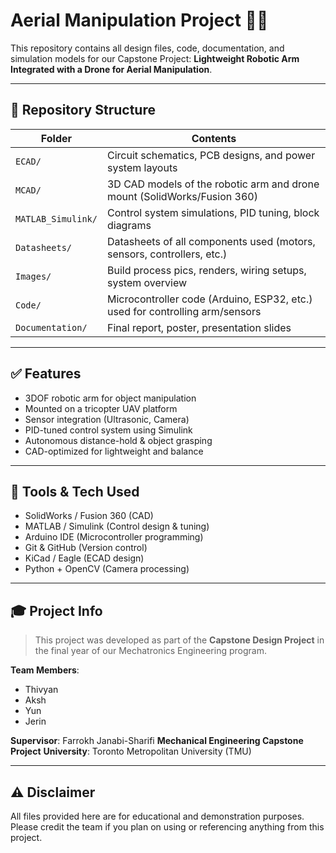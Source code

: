# Aerial Manipulation Project 🚁🤖

This repository contains all design files, code, documentation, and simulation models for our Capstone Project: **Lightweight Robotic Arm Integrated with a Drone for Aerial Manipulation**.

---

## 📁 Repository Structure

| Folder | Contents |
|--------|----------|
| `ECAD/` | Circuit schematics, PCB designs, and power system layouts |
| `MCAD/` | 3D CAD models of the robotic arm and drone mount (SolidWorks/Fusion 360) |
| `MATLAB_Simulink/` | Control system simulations, PID tuning, block diagrams |
| `Datasheets/` | Datasheets of all components used (motors, sensors, controllers, etc.) |
| `Images/` | Build process pics, renders, wiring setups, system overview |
| `Code/` | Microcontroller code (Arduino, ESP32, etc.) used for controlling arm/sensors |
| `Documentation/` | Final report, poster, presentation slides |

---

## ✅ Features

- 3DOF robotic arm for object manipulation
- Mounted on a tricopter UAV platform
- Sensor integration (Ultrasonic, Camera)
- PID-tuned control system using Simulink
- Autonomous distance-hold & object grasping
- CAD-optimized for lightweight and balance

---

## 🧠 Tools & Tech Used

- SolidWorks / Fusion 360 (CAD)
- MATLAB / Simulink (Control design & tuning)
- Arduino IDE (Microcontroller programming)
- Git & GitHub (Version control)
- KiCad / Eagle (ECAD design)
- Python + OpenCV (Camera processing)

---

## 🎓 Project Info

> This project was developed as part of the **Capstone Design Project** in the final year of our Mechatronics Engineering program.

**Team Members**:
- Thivyan
- Aksh
- Yun
- Jerin

**Supervisor**: Farrokh Janabi-Sharifi 
**Mechanical Engineering Capstone Project**
**University**: Toronto Metropolitan University (TMU)

---

## ⚠️ Disclaimer

All files provided here are for educational and demonstration purposes. Please credit the team if you plan on using or referencing anything from this project.
